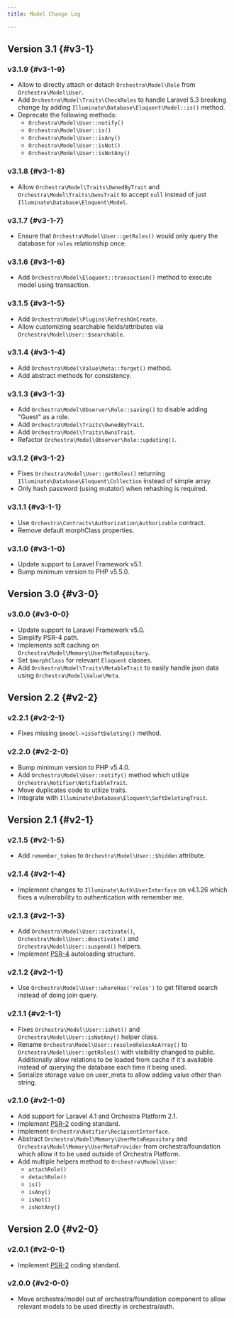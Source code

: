 ```yaml
---
title: Model Change Log

---
```


## Version 3.1 {#v3-1}

### v3.1.9 {#v3-1-9}

* Allow to directly attach or detach `Orchestra\Model\Role` from `Orchestra\Model\User`.
* Add `Orchestra\Model\Traits\CheckRoles` to handle Laravel 5.3 breaking change by adding `Illuminate\Database\Eloquent\Model::is()` method.
* Deprecate the following methods:
    - `Orchestra\Model\User::notify()`
    - `Orchestra\Model\User::is()`
    - `Orchestra\Model\User::isAny()`
    - `Orchestra\Model\User::isNot()`
    - `Orchestra\Model\User::isNotAny()`

### v3.1.8 {#v3-1-8}

* Allow `Orchestra\Model\Traits\OwnedByTrait` and `Orchestra\Model\Traits\OwnsTrait` to accept `null` instead of just `Illuminate\Database\Eloquent\Model`.

### v3.1.7 {#v3-1-7}

* Ensure that `Orchestra\Model\User::getRoles()` would only query the database for `roles` relationship once.

### v3.1.6 {#v3-1-6}

* Add `Orchestra\Model\Eloquent::transaction()` method to execute model using transaction.

### v3.1.5 {#v3-1-5}

* Add `Orchestra\Model\Plugins\RefreshOnCreate`.
* Allow customizing searchable fields/attributes via `Orchestra\Model\User::$searchable`.

### v3.1.4 {#v3-1-4}

* Add `Orchestra\Model\Value\Meta::forget()` method.
* Add abstract methods for consistency.

### v3.1.3 {#v3-1-3}

* Add `Orchestra\Model\Observer\Role::saving()` to disable adding "Guest" as a role.
* Add `Orchestra\Model\Traits\OwnedByTrait`.
* Add `Orchestra\Model\Traits\OwnsTrait`.
* Refactor `Orchestra\Model\Observer\Role::updating()`.

### v3.1.2 {#v3-1-2}

* Fixes `Orchestra\Model\User::getRoles()` returning `Illuminate\Database\Eloquent\Collection` instead of simple array.
* Only hash password (using mutator) when rehashing is required.

### v3.1.1 {#v3-1-1}

* Use `Orchestra\Contracts\Authorization\Authorizable` contract.
* Remove default morphClass properties.

### v3.1.0 {#v3-1-0}

* Update support to Laravel Framework v5.1.
* Bump minimum version to PHP v5.5.0.

## Version 3.0 {#v3-0}

### v3.0.0 {#v3-0-0}

* Update support to Laravel Framework v5.0.
* Simplify PSR-4 path.
* Implements soft caching on `Orchestra\Model\Memory\UserMetaRepository`.
* Set `$morphClass` for relevant `Eloquent` classes.
* Add `Orchestra\Model\Traits\MetableTrait` to easily handle json data using `Orchestra\Model\Value\Meta`.

## Version 2.2 {#v2-2}

### v2.2.1 {#v2-2-1}

* Fixes missing `$model->isSoftDeleting()` method.

### v2.2.0 {#v2-2-0}

* Bump minimum version to PHP v5.4.0.
* Add `Orchestra\Model\User::notify()` method which utilize `Orchestra\Notifier\NotifiableTrait`.
* Move duplicates code to utilize traits.
* Integrate with `Illuminate\Database\Eloquent\SoftDeletingTrait`.

## Version 2.1 {#v2-1}

### v2.1.5 {#v2-1-5}

* Add `remember_token` to `Orchestra\Model\User::$hidden` attribute.

### v2.1.4 {#v2-1-4}

* Implement changes to `Illuminate\Auth\UserInterface` on v4.1.26 which fixes a vulnerability to authentication with remember me.

### v2.1.3 {#v2-1-3}

* Add `Orchestra\Model\User::activate()`, `Orchestra\Model\User::deactivate()` and `Orchestra\Model\User::suspend()` helpers.
* Implement [PSR-4](https://github.com/php-fig/fig-standards/blob/master/proposed/psr-4-autoloader/psr-4-autoloader.md) autoloading structure.

### v2.1.2 {#v2-1-1}

* Use `Orchestra\Model\User::whereHas('roles')` to get filtered search instead of doing join query.

### v2.1.1 {#v2-1-1}

* Fixes `Orchestra\Model\User::isNot()` and `Orchestra\Model\User::isNotAny()` helper class.
* Rename `Orchestra\Model\User::resolveRolesAsArray()` to `Orchestra\Model\User::getRoles()` with visibility changed to public. Additionally allow relations to be loaded from cache if it's available instead of querying the database each time it being used.
* Serialize storage value on user_meta to allow adding value other than string.

### v2.1.0 {#v2-1-0}

* Add support for Laravel 4.1 and Orchestra Platform 2.1.
* Implement [PSR-2](https://github.com/php-fig/fig-standards/blob/master/accepted/PSR-2-coding-style-guide.md) coding standard.
* Implement `Orchestra\Notifier\RecipientInterface`.
* Abstract `Orchestra\Model\Memory\UserMetaRepository` and `Orchestra\Model\Memory\UserMetaProvider` from orchestra/foundation which allow it to be used outside of Orchestra Platform.
* Add multiple helpers method to `Orchestra\Model\User`:
  - `attachRole()`
  - `detachRole()`
  - `is()`
  - `isAny()`
  - `isNot()`
  - `isNotAny()`

## Version 2.0 {#v2-0}

### v2.0.1 {#v2-0-1}

* Implement [PSR-2](https://github.com/php-fig/fig-standards/blob/master/accepted/PSR-2-coding-style-guide.md) coding standard.

### v2.0.0 {#v2-0-0}

* Move orchestra/model out of orchestra/foundation component to allow relevant models to be used directly in orchestra/auth.

